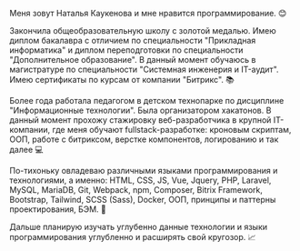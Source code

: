 Меня зовут Наталья Каукенова и мне нравится программирование. :blush:

Закончила общеобразовательную школу с золотой медалью. Имею диплом бакалавра с отличием по специальности "Прикладная информатика" и диплом переподготовки по специальности "Дополнительное образование". В данный момент обучаюсь в магистратуре по специальности "Системная инженерия и IT-аудит". Имею сертификаты по курсам от компании "Битрикс". :books: 

Более года работала педагогом в детском технопарке по дисциплине "Информационные технологии". Была организатором хакатонов. В данный момент прохожу стажировку веб-разработчика в крупной IT-компании, где меня обучают fullstack-разработке: кроновым скриптам, ООП, работе с битриксом, верстке компонентов, логированию и так далее :computer:

По-тихоньку овладеваю различными языками программирования и технологиями, а именно: HTML, CSS, JS, Vue, Jquery, PHP, Laravel, MySQL, MariaDB, Git, Webpack, npm, Composer, Bitrix Framework, Bootstrap, Tailwind, SCSS (Sass), Docker, ООП, принципы и паттерны проектирования, БЭМ. :100:

Дальше планирую изучать углубенно данные технологии и языки программирования углубленно и расширять свой кругозор. :chart_with_upwards_trend:
